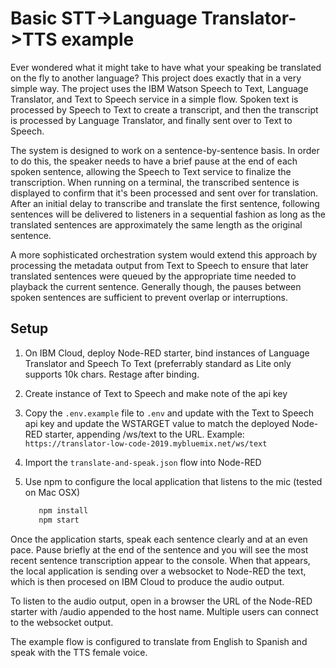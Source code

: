 # Basic STT->Language Translator->TTS example

Ever wondered what it might take to have what your speaking be translated on the fly to another language? This project does exactly that in a very simple way. The project uses the IBM Watson Speech to Text, Language Translator, and Text to Speech service in a simple flow. Spoken text is processed by Speech to Text to create a transcript, and then the transcript is processed by Language Translator, and finally sent over to Text to Speech.

The system is designed to work on a sentence-by-sentence basis. In order to do this, the speaker needs to have a brief pause at the end of each spoken sentence, allowing the Speech to Text service to finalize the transcription. When running on a terminal, the transcribed sentence is displayed to confirm that it's been processed and sent over for translation. After an initial delay to transcribe and translate the first sentence, following sentences will be delivered to listeners in a sequential fashion as long as the translated sentences are approximately the same length as the original sentence.

A more sophisticated orchestration system would extend this approach by processing the metadata output from Text to Speech to ensure that later translated sentences were queued by the appropriate time needed to playback the current sentence. Generally though, the pauses between spoken sentences are sufficient to prevent overlap or interruptions.


## Setup 

1. On IBM Cloud, deploy Node-RED starter, bind instances of Language Translator and Speech To Text (preferrably standard as Lite only supports 10k chars. Restage after binding.

1. Create instance of Text to Speech and make note of the api key

1. Copy the `.env.example` file to `.env` and update with the Text to Speech api key and update the WSTARGET value to match the deployed Node-RED starter, appending /ws/text to the URL. Example: `https://translator-low-code-2019.mybluemix.net/ws/text`

1. Import the `translate-and-speak.json` flow into Node-RED 

1. Use npm to configure the local application that listens to the mic (tested on Mac OSX)

    ```bash
       npm install
       npm start
    ```

Once the application starts, speak each sentence clearly and at an even pace. Pause briefly at the end of the sentence and you will see the most recent sentence transcription appear to the console. When that appears, the local application is sending over a websocket to Node-RED the text, which is then procesed on IBM Cloud to produce the audio output.

To listen to the audio output, open in a browser the URL of the Node-RED starter with /audio appended to the host name. Multiple users can connect to the websocket output.

The example flow is configured to translate from English to Spanish and speak with the TTS female voice.
